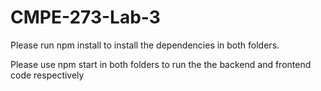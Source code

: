# CMPE-273-Lab-3

Please run npm install to install the dependencies in both folders.

Please use npm start in both folders to run the the backend and frontend code respectively
